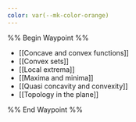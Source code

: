 ```yaml
---
color: var(--mk-color-orange)
---
```

%% Begin Waypoint %%
- [[Concave and convex functions]]
- [[Convex sets]]
- [[Local extrema]]
- [[Maxima and minima]]
- [[Quasi concavity and convexity]]
- [[Topology in the plane]]

%% End Waypoint %%
